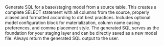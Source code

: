 Generate SQL for a base/staging model from a source table. This creates a complete SELECT statement with all columns from the source, properly aliased and formatted according to dbt best practices. Includes optional model configuration block for materialization, column name casing preferences, and comma placement style. The generated SQL serves as the foundation for your staging layer and can be directly saved as a new model file. Always return the generated SQL output to the user.